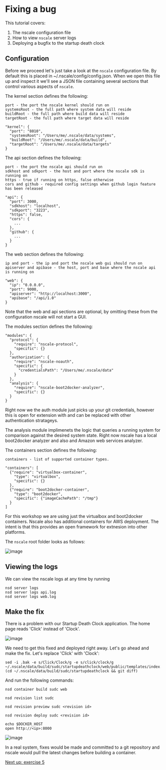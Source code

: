 Fixing a bug
============

This tutorial covers:

1. The nscale configuration file
2. How to view `nscale` server logs
3. Deploying a bugfix to the startup death clock

Configuration
-------------
Before we proceed let's just take a look at the `nscale` configuration file. By default this is placed in ~/.nscale/config/config.json. When we open this file up and inspect it we'll see a JSON file containing several sections that control various aspects of `nscale`.

The kernel section defines the following:

	port - the port the nscale kernel should run on
	systemsRoot - the full path where system data will reside
	buildRoot - the full path where build data will reside
	targetRoot - the full path where target data will reside

	"kernel": {
	  "port": "8010",
	  "systemsRoot": "/Users/me/.nscale/data/systems",
	  "buildRoot": "/Users/me/.nscale/data/build",
	  "targetRoot": "/Users/me/.nscale/data/targets"
	}

The api section defines the following:

	port - the port the nscale api should run on
	sdkhost and sdkport - the host and port where the nscale sdk is running on
	https - true if running on https, false otherwise
	cors and github - required config settings when github login feature has been released

	"api": {
	  "port": 3000,
	  "sdkhost": "localhost",
	  "sdkport": "3223",
	  "https": false,
	  "cors": {
	    ...
	  },
	  "github": {
	    ...
	  }
	}
	
The web section defines the following:

	ip and port - the ip and port the nscale web gui should run on
	apiserver and apibase - the host, port and base where the nscale api is running on
	
	"web": {
	  "ip": "0.0.0.0",
	  "port": 9000,
	  "apiserver": "http://localhost:3000",
	  "apibase": "/api/1.0"
	}

Note that the web and api sections are optional, by omitting these from the configuration nscale will not start a GUI.

The modules section defines the following:

	
	"modules": {
	  "protocol": {
	    "require": "nscale-protocol",
	    "specific": {}
	  },
	  "authorization": {
	    "require": "nscale-noauth",
	    "specific": {
	      "credentialsPath": "/Users/me/.nscale/data"
	    }
	  },
	  "analysis": {
	    "require": "nscale-boot2docker-analyzer",
	    "specific": {}
	  }
	}

Right now we the auth module just picks up your git credentials, however this is open for extension with and can be replaced with other authentication stratageys.

The analysis module implimenets the logic that queries a running system for comparison against the desired system state. Right now nscale has a local boot2docker analyzer and also and Amazon web services analyzer.

The containers section defines the following:

	containers - list of supported container types.

	"containers": [
	  {"require": "virtualbox-container",
	    "type": "virtualbox",
	    "specific": {}
	  },
	  {"require": "boot2docker-container",
	    "type": "boot2docker",
	    "specific": {"imageCachePath": "/tmp"}
	  }
	]

For this workshop we are using just the virtualbox and boot2docker containers. Nscale also has additional containers for AWS deployment. The intent is that this provides an open framework for extnesion into other platforms.

The `nscale` root folder looks as follows:

![image](https://raw.githubusercontent.com/nearform/nscale-workshop/master/configdir.png)

Viewing the logs
----------------
We can view the nscale logs at any time by running 

	nsd server logs
	nsd server logs api.log
	nsd server logs web.log

Make the fix
------------
There is a problem with our Startup Death Clock application. The home page reads 'Click' instead of 'Clock'.

![image](https://raw.githubusercontent.com/nearform/nscale-workshop/master/img/click.png)

We need to get this fixed and deployed right away. Let's go ahead and make the fix. Let's replace 'Click' with 'Clock': 

	sed -i .bak -e s/Click/Clock/g -e s/click/clock/g ~/.nscale/data/build/sudc/startupdeathclock/web/public/templates/index.dust
	(cd ~/.nscale/data/build/sudc/startupdeathclock && git diff)

And run the following commands:

	nsd container build sudc web
	
	nsd revision list sudc
	
	nsd revision preview sudc <revision id>
	
	nsd revision deploy sudc <revision id>
	
	echo $DOCKER_HOST
	open http://<ip>:8000

![image](https://raw.githubusercontent.com/nearform/nscale-workshop/master/img/clock.png)

In a real system, fixes would be made and committed to a git repository and nscale would pull the latest changes before building a container.

[Next up: exercise 5](https://github.com/nearform/nscale-workshop/blob/master/ex5.md)
